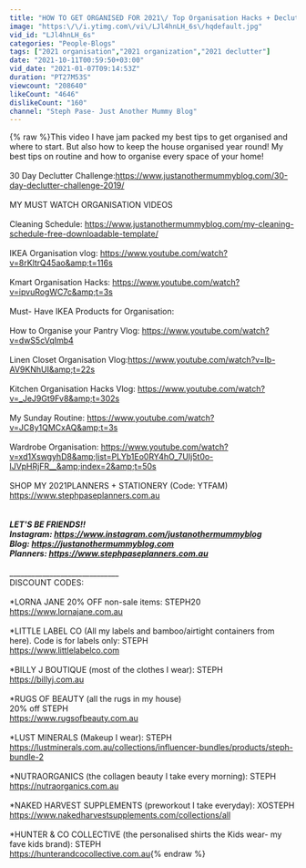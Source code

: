 ```yaml
---
title: "HOW TO GET ORGANISED FOR 2021\/ Top Organisation Hacks + Decluttering  & Routines to Keep Organised!"
image: "https:\/\/i.ytimg.com\/vi\/LJl4hnLH_6s\/hqdefault.jpg"
vid_id: "LJl4hnLH_6s"
categories: "People-Blogs"
tags: ["2021 organisation","2021 organization","2021 declutter"]
date: "2021-10-11T00:59:50+03:00"
vid_date: "2021-01-07T09:14:53Z"
duration: "PT27M53S"
viewcount: "208640"
likeCount: "4646"
dislikeCount: "160"
channel: "Steph Pase- Just Another Mummy Blog"
---
```

{% raw %}This video I have jam packed my best tips to get organised and where to start. But also how to keep the house organised year round! My best tips on routine and how to organise every space of your home!<br /><br />30 Day Declutter Challenge:<a rel="nofollow" target="blank" href="https://www.justanothermummyblog.com/30-day-declutter-challenge-2019/">https://www.justanothermummyblog.com/30-day-declutter-challenge-2019/</a><br /><br />MY MUST WATCH ORGANISATION VIDEOS<br /><br />Cleaning Schedule: <a rel="nofollow" target="blank" href="https://www.justanothermummyblog.com/my-cleaning-schedule-free-downloadable-template/">https://www.justanothermummyblog.com/my-cleaning-schedule-free-downloadable-template/</a><br /><br />IKEA Organisation vlog: <a rel="nofollow" target="blank" href="https://www.youtube.com/watch?v=8rKltrQ45ao&amp;t=116s">https://www.youtube.com/watch?v=8rKltrQ45ao&amp;t=116s</a><br /><br />Kmart Organisation Hacks: <a rel="nofollow" target="blank" href="https://www.youtube.com/watch?v=ipvuRogWC7c&amp;t=3s">https://www.youtube.com/watch?v=ipvuRogWC7c&amp;t=3s</a><br /><br />Must- Have IKEA Products for Organisation: <br /><br />How to Organise your Pantry Vlog: <a rel="nofollow" target="blank" href="https://www.youtube.com/watch?v=dwS5cVqImb4">https://www.youtube.com/watch?v=dwS5cVqImb4</a><br /><br />Linen Closet Organisation Vlog:<a rel="nofollow" target="blank" href="https://www.youtube.com/watch?v=Ib-AV9KNhUI&amp;t=22s">https://www.youtube.com/watch?v=Ib-AV9KNhUI&amp;t=22s</a><br /><br />Kitchen Organisation Hacks Vlog: <a rel="nofollow" target="blank" href="https://www.youtube.com/watch?v=_JeJ9Gt9Fv8&amp;t=302s">https://www.youtube.com/watch?v=_JeJ9Gt9Fv8&amp;t=302s</a><br /><br />My Sunday Routine: <a rel="nofollow" target="blank" href="https://www.youtube.com/watch?v=JC8y1QMCxAQ&amp;t=3s">https://www.youtube.com/watch?v=JC8y1QMCxAQ&amp;t=3s</a><br /><br />Wardrobe Organisation: <a rel="nofollow" target="blank" href="https://www.youtube.com/watch?v=xd1XswgyhD8&amp;list=PLYb1Eo0RY4hO_7UIj5t0o-lJVpHRjFR__&amp;index=2&amp;t=50s">https://www.youtube.com/watch?v=xd1XswgyhD8&amp;list=PLYb1Eo0RY4hO_7UIj5t0o-lJVpHRjFR__&amp;index=2&amp;t=50s</a><br /><br />SHOP MY 2021PLANNERS + STATIONERY (Code: YTFAM)<br /><a rel="nofollow" target="blank" href="https://www.stephpaseplanners.com.au">https://www.stephpaseplanners.com.au</a><br />_________________________________________________________________<br /><br />LET'S BE FRIENDS!! <br />Instagram: <a rel="nofollow" target="blank" href="https://www.instagram.com/justanothermummyblog">https://www.instagram.com/justanothermummyblog</a><br />Blog: <a rel="nofollow" target="blank" href="https://justanothermummyblog.com">https://justanothermummyblog.com</a> <br />Planners: <a rel="nofollow" target="blank" href="https://www.stephpaseplanners.com.au">https://www.stephpaseplanners.com.au</a><br /><br />_______________________________________________________________________________________________<br />DISCOUNT CODES:<br /><br />*LORNA JANE 20% OFF non-sale items: STEPH20<br /><a rel="nofollow" target="blank" href="https://www.lornajane.com.au">https://www.lornajane.com.au</a><br /><br />*LITTLE LABEL CO (All my labels and bamboo/airtight containers from here). Code is for labels only: STEPH <br /><a rel="nofollow" target="blank" href="https://www.littlelabelco.com">https://www.littlelabelco.com</a><br /><br />*BILLY J BOUTIQUE (most of the clothes I wear): STEPH <br /><a rel="nofollow" target="blank" href="https://billyj.com.au">https://billyj.com.au</a><br /><br />*RUGS OF BEAUTY (all the rugs in my house)<br />20% off STEPH<br /><a rel="nofollow" target="blank" href="https://www.rugsofbeauty.com.au">https://www.rugsofbeauty.com.au</a><br /><br />*LUST MINERALS (Makeup I wear): STEPH<br /><a rel="nofollow" target="blank" href="https://lustminerals.com.au/collections/influencer-bundles/products/steph-bundle-2">https://lustminerals.com.au/collections/influencer-bundles/products/steph-bundle-2</a><br /><br />*NUTRAORGANICS (the collagen beauty I take every morning): STEPH<br /><a rel="nofollow" target="blank" href="https://nutraorganics.com.au">https://nutraorganics.com.au</a><br /><br />*NAKED HARVEST SUPPLEMENTS (preworkout I take everyday): XOSTEPH<br /><a rel="nofollow" target="blank" href="https://www.nakedharvestsupplements.com/collections/all">https://www.nakedharvestsupplements.com/collections/all</a><br /><br />*HUNTER &amp; CO COLLECTIVE  (the personalised shirts the Kids wear- my fave kids brand): STEPH<br /><a rel="nofollow" target="blank" href="https://hunterandcocollective.com.au">https://hunterandcocollective.com.au</a>{% endraw %}
